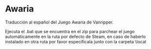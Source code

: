 # Awaria
Traducción al español del Juego Awaria de Vanripper.

Ejecuta el .bat que se encuentra en el zip para parchear el juego automáticamente en la ruta por defecto de Steam, en caso de haberlo instalado en otra ruta por favor especificala junto con la carpeta \local
